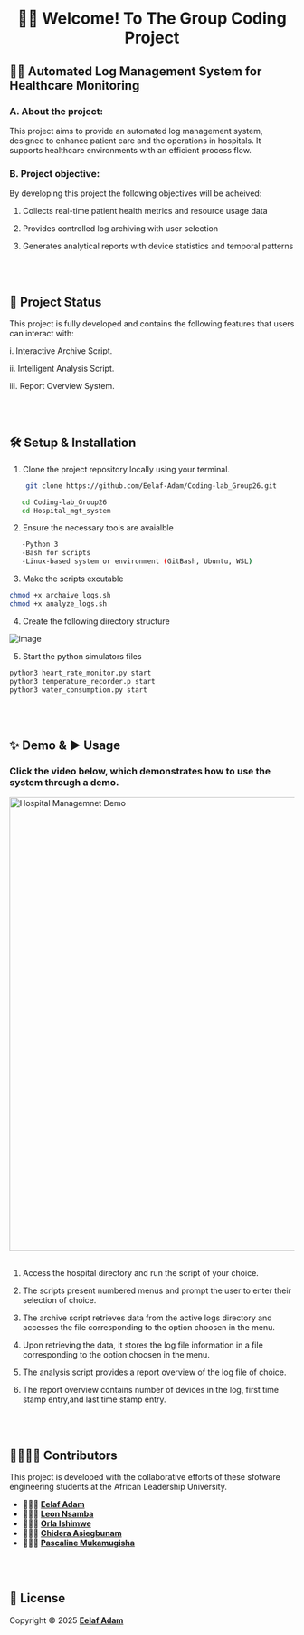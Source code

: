 <h1 align="center">👋🏽 Welcome! To The Group Coding Project</h1>

## 🏥💡 Automated Log Management System for Healthcare Monitoring 
### A. About the project:
This project aims to provide an automated log management system, designed to enhance patient care and the operations in hospitals. It supports healthcare environments with an efficient process flow.

### B. Project objective:
By developing this project the following objectives will be acheived:

1. Collects real-time patient health metrics and resource usage data

2. Provides controlled log archiving with user selection

3. Generates analytical reports with device statistics and temporal patterns

<br></br>
## 🚀 Project Status
This project is fully developed and contains the following features that users can interact with:

i. Interactive Archive Script.

ii. Intelligent Analysis Script.

iii. Report Overview System.

<br></br>
 ## 🛠️ Setup & Installation

1. Clone the project repository locally using your terminal.
```sh
    git clone https://github.com/Eelaf-Adam/Coding-lab_Group26.git
```
```sh
   cd Coding-lab_Group26
   cd Hospital_mgt_system
```

2. Ensure the necessary tools are avaialble
```sh
   -Python 3
   -Bash for scripts
   -Linux-based system or environment (GitBash, Ubuntu, WSL)
```

3. Make the scripts excutable
```sh
chmod +x archaive_logs.sh
chmod +x analyze_logs.sh
```

4. Create the following directory structure

![image](https://github.com/user-attachments/assets/66ec66db-c464-44e6-b4d8-64ff3b71bda8)

5. Start the python simulators files
```sh
python3 heart_rate_monitor.py start
python3 temperature_recorder.p start
python3 water_consumption.py start
```
<br></br>

## ✨ Demo & ▶️ Usage 

### Click the video below, which demonstrates how to use the system through a demo.
<a href="https://youtu.be/gZGYmsLIbWI">
   <img src="https://img.youtube.com/vi/gZGYmsLIbWI/maxresdefault.jpg"
        alt="Hospital Managemnet Demo"
        width="800">
</a>
<br></br>

1. Access the hospital directory and run the script of your choice.

2. The scripts present numbered menus and prompt the user to enter their selection of choice.
   
4. The archive script retrieves data from the active logs directory and accesses the file corresponding to the option choosen in the menu.
   
6. Upon retrieving the data, it stores the log file information in a file corresponding to the option choosen in the menu.
   
8. The analysis script provides a report overview of the log file of choice.
   
10. The report overview contains number of devices in the log, first time stamp entry,and last time stamp entry.

<br></br>
## 🫱🏽‍🫲🏽 Contributors

This project is developed with the collaborative efforts of these sfotware engineering students at the African Leadership University. 

- 👩🏽‍💻 [**Eelaf Adam**](https://github.com/Eelaf-Adam)
- 👨🏽‍💻 [**Leon Nsamba**](https://github.com/L-nsamba)
- 👩🏽‍💻 [**Orla Ishimwe**](https://github.com/Lennie02)
- 👨🏽‍💻 [**Chidera Asiegbunam**](https://github.com/AgentChidex)
- 👩🏽‍💻 [**Pascaline Mukamugisha**](https://github.com/Pascali-ne)

<br></br>
## 📝 License
  Copyright © 2025 [**Eelaf Adam**](https://github.com/Eelaf-Adam)
